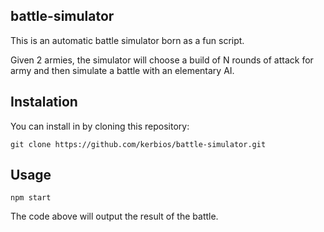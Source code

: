 ## battle-simulator

This is an automatic battle simulator born as a fun script.

Given 2 armies, the simulator will choose a build of N rounds of attack for army and then simulate a battle with an elementary AI.

## Instalation
You can install in by cloning this repository:

```
git clone https://github.com/kerbios/battle-simulator.git
```

## Usage

```
npm start
```

The code above will output the result of the battle.
